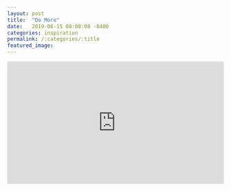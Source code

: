 ```yaml
---
layout: post
title:  "Do More"
date:   2019-06-15 08:08:08 -0400
categories: inspiration
permalink: /:categories/:title
featured_image: 
---
```


<div style="padding:56.25% 0 0 0;position:relative;"><iframe src="https://player.vimeo.com/video/85040589?color=1fc9a2&portrait=0" style="position:absolute;top:0;left:0;width:100%;height:100%;" frameborder="0" allow="autoplay; fullscreen" allowfullscreen></iframe></div><script src="https://player.vimeo.com/api/player.js"></script>